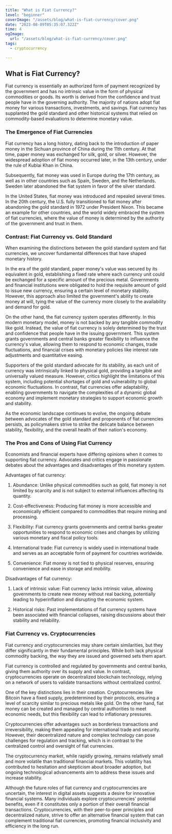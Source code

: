 ```yaml
---
title: "What is Fiat Currency?"
level: "beginner"
coverImage: "/assets/blog/what-is-fiat-currency/cover.png"
date: "2023-08-09T05:35:07.322Z"
time: 4
ogImage:
  url: "/assets/blog/what-is-fiat-currency/cover.png"
tags:
  - cryptocurrency

---
```


## What is Fiat Currency?

Fiat currency is essentially an authorized form of payment recognized by the government and has no intrinsic value in the form of physical commodities or goods. Its worth is derived from the confidence and trust people have in the governing authority. The majority of nations adopt fiat money for various transactions, investments, and savings. Fiat currency has supplanted the gold standard and other historical systems that relied on commodity-based evaluations to determine monetary value.

### The Emergence of Fiat Currencies

Fiat currency has a long history, dating back to the introduction of paper money in the Sichuan province of China during the 11th century. At that time, paper money was exchanged for silk, gold, or silver. However, the widespread adoption of fiat money occurred later, in the 13th century, under the rule of Kublai Khan in China.

Subsequently, fiat money was used in Europe during the 17th century, as well as in other countries such as Spain, Sweden, and the Netherlands. Sweden later abandoned the fiat system in favor of the silver standard.

In the United States, fiat money was introduced and repealed several times. In the 20th century, the U.S. fully transitioned to fiat money after abandoning the gold standard in 1972 under President Nixon. This became an example for other countries, and the world widely embraced the system of fiat currencies, where the value of money is determined by the authority of the government and trust in them.

<!-- banner_place -->

### Contrast: Fiat Currency vs. Gold Standard

When examining the distinctions between the gold standard system and fiat currencies, we uncover fundamental differences that have shaped monetary history.

In the era of the gold standard, paper money's value was secured by its equivalent in gold, establishing a fixed rate where each currency unit could be exchanged for a specific amount of the precious metal. Governments and financial institutions were obligated to hold the requisite amount of gold to issue new currency, ensuring a certain level of monetary stability. However, this approach also limited the government's ability to create money at will, tying the value of the currency more closely to the availability and demand for gold.

On the other hand, the fiat currency system operates differently. In this modern monetary model, money is not backed by any tangible commodity like gold. Instead, the value of fiat currency is solely determined by the trust and confidence that people have in the issuing government. This system grants governments and central banks greater flexibility to influence the currency's value, allowing them to respond to economic changes, trade fluctuations, and financial crises with monetary policies like interest rate adjustments and quantitative easing.

Supporters of the gold standard advocate for its stability, as each unit of currency was intrinsically linked to physical gold, providing a tangible and universally valued measure. However, critics highlight the limitations of this system, including potential shortages of gold and vulnerability to global economic fluctuations. In contrast, fiat currencies offer adaptability, enabling governments to navigate the complexities of a dynamic global economy and implement monetary strategies to support economic growth and stability.

As the economic landscape continues to evolve, the ongoing debate between advocates of the gold standard and proponents of fiat currencies persists, as policymakers strive to strike the delicate balance between stability, flexibility, and the overall health of their nation's economy.

### The Pros and Cons of Using Fiat Currency

Economists and financial experts have differing opinions when it comes to supporting fiat currency. Advocates and critics engage in passionate debates about the advantages and disadvantages of this monetary system.

Advantages of fiat currency:

1.  Abundance: Unlike physical commodities such as gold, fiat money is not limited by scarcity and is not subject to external influences affecting its quantity.
    
2.  Cost-effectiveness: Producing fiat money is more accessible and economically efficient compared to commodities that require mining and processing.
    
3.  Flexibility: Fiat currency grants governments and central banks greater opportunities to respond to economic crises and changes by utilizing various monetary and fiscal policy tools.
    
4.  International trade: Fiat currency is widely used in international trade and serves as an acceptable form of payment for countries worldwide.
    
5.  Convenience: Fiat money is not tied to physical reserves, ensuring convenience and ease in storage and mobility.
    

Disadvantages of fiat currency:

1.  Lack of intrinsic value: Fiat currency lacks intrinsic value, allowing governments to create new money without real backing, potentially leading to hyperinflation and disrupting the economic system.
    
2.  Historical risks: Past implementations of fiat currency systems have been associated with financial collapses, raising discussions about their stability and reliability.

### Fiat Currency vs. Cryptocurrencies

Fiat currency and cryptocurrencies may share certain similarities, but they differ significantly in their fundamental principles. While both lack physical commodity backing, the way they are issued and governed sets them apart.

Fiat currency is controlled and regulated by governments and central banks, giving them authority over its supply and value. In contrast, cryptocurrencies operate on decentralized blockchain technology, relying on a network of users to validate transactions without centralized control.

One of the key distinctions lies in their creation. Cryptocurrencies like Bitcoin have a fixed supply, predetermined by their protocols, ensuring a level of scarcity similar to precious metals like gold. On the other hand, fiat money can be created and managed by central authorities to meet economic needs, but this flexibility can lead to inflationary pressures.

Cryptocurrencies offer advantages such as borderless transactions and irreversibility, making them appealing for international trade and security. However, their decentralized nature and complex technology can pose challenges for regulation and tracking, which is in contrast to the centralized control and oversight of fiat currencies.

The cryptocurrency market, while rapidly growing, remains relatively small and more volatile than traditional financial markets. This volatility has contributed to hesitation and skepticism about broader adoption, but ongoing technological advancements aim to address these issues and increase stability.

Although the future roles of fiat currency and cryptocurrencies are uncertain, the interest in digital assets suggests a desire for innovative financial systems. Many individuals explore cryptocurrencies' potential benefits, even if it constitutes only a portion of their overall financial transactions. Cryptocurrencies, with their peer-to-peer principles and decentralized nature, strive to offer an alternative financial system that can complement traditional fiat currencies, promoting financial inclusivity and efficiency in the long run.

